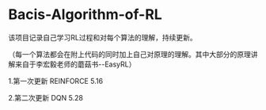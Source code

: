 # Bacis-Algorithm-of-RL
该项目记录自己学习RL过程和对每个算法的理解，持续更新。

（每一个算法都会在附上代码的同时加上自己对原理的理解。其中大部分的原理讲解来自于李宏毅老师的蘑菇书--EasyRL）

1.第一次更新 REINFORCE 5.16

2.第二次更新 DQN 5.28
